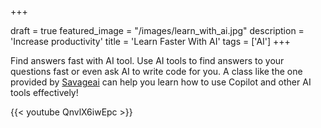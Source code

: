 +++

draft = true
featured_image = "/images/learn_with_ai.jpg"
description = 'Increase productivity'
title = 'Learn Faster With AI'
tags = ['AI']
+++


Find answers fast with AI tool. Use AI tools to find answers to your questions fast or even ask AI to write code for you. A class like the one provided by [Savageai](https://savageai.com/) can help you learn how to use Copilot and other AI tools effectively!

{{< youtube QnvlX6iwEpc >}}

